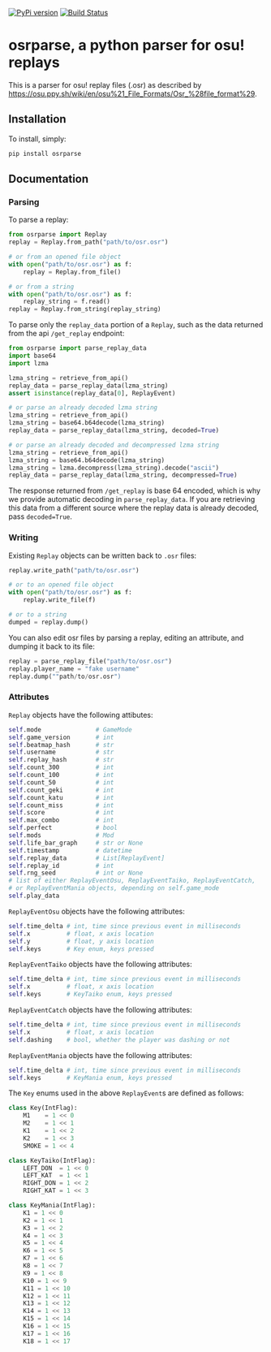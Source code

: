 [![PyPi version](https://badge.fury.io/py/osrparse.svg)](https://pypi.org/project/osrparse/)
[![Build Status](https://travis-ci.org/kszlim/osu-replay-parse.svg?branch=master)](https://travis-ci.org/kszlim/osu-replay-parser)

# osrparse, a python parser for osu! replays

This is a parser for osu! replay files (.osr) as described by <https://osu.ppy.sh/wiki/en/osu%21_File_Formats/Osr_%28file_format%29>.

## Installation

To install, simply:

```sh
pip install osrparse
```

## Documentation

### Parsing

To parse a replay:

```python
from osrparse import Replay
replay = Replay.from_path("path/to/osr.osr")

# or from an opened file object
with open("path/to/osr.osr") as f:
    replay = Replay.from_file()

# or from a string
with open("path/to/osr.osr") as f:
    replay_string = f.read()
replay = Replay.from_string(replay_string)
```

To parse only the `replay_data` portion of a `Replay`, such as the data returned from the api `/get_replay` endpoint:

```python
from osrparse import parse_replay_data
import base64
import lzma

lzma_string = retrieve_from_api()
replay_data = parse_replay_data(lzma_string)
assert isinstance(replay_data[0], ReplayEvent)

# or parse an already decoded lzma string
lzma_string = retrieve_from_api()
lzma_string = base64.b64decode(lzma_string)
replay_data = parse_replay_data(lzma_string, decoded=True)

# or parse an already decoded and decompressed lzma string
lzma_string = retrieve_from_api()
lzma_string = base64.b64decode(lzma_string)
lzma_string = lzma.decompress(lzma_string).decode("ascii")
replay_data = parse_replay_data(lzma_string, decompressed=True)
```

The response returned from `/get_replay` is base 64 encoded, which is why we provide automatic decoding in `parse_replay_data`. If you are retrieving this data from a different source where the replay data is already decoded, pass `decoded=True`.

### Writing

Existing `Replay` objects can be written back to `.osr` files:

```python
replay.write_path("path/to/osr.osr")

# or to an opened file object
with open("path/to/osr.osr") as f:
    replay.write_file(f)

# or to a string
dumped = replay.dump()
```

You can also edit osr files by parsing a replay, editing an attribute, and dumping it back to its file:

```python
replay = parse_replay_file("path/to/osr.osr")
replay.player_name = "fake username"
replay.dump(""path/to/osr.osr")
```

### Attributes

`Replay` objects have the following attibutes:

```python
self.mode               # GameMode
self.game_version       # int
self.beatmap_hash       # str
self.username           # str
self.replay_hash        # str
self.count_300          # int
self.count_100          # int
self.count_50           # int
self.count_geki         # int
self.count_katu         # int
self.count_miss         # int
self.score              # int
self.max_combo          # int
self.perfect            # bool
self.mods               # Mod
self.life_bar_graph     # str or None
self.timestamp          # datetime
self.replay_data        # List[ReplayEvent]
self.replay_id          # int
self.rng_seed           # int or None
# list of either ReplayEventOsu, ReplayEventTaiko, ReplayEventCatch,
# or ReplayEventMania objects, depending on self.game_mode
self.play_data
```

`ReplayEventOsu` objects have the following attributes:

```python
self.time_delta # int, time since previous event in milliseconds
self.x          # float, x axis location
self.y          # float, y axis location
self.keys       # Key enum, keys pressed
```

`ReplayEventTaiko` objects have the following attributes:

```python
self.time_delta # int, time since previous event in milliseconds
self.x          # float, x axis location
self.keys       # KeyTaiko enum, keys pressed
```

`ReplayEventCatch` objects have the following attributes:

```python
self.time_delta # int, time since previous event in milliseconds
self.x          # float, x axis location
self.dashing    # bool, whether the player was dashing or not
```

`ReplayEventMania` objects have the following attributes:

```python
self.time_delta # int, time since previous event in milliseconds
self.keys       # KeyMania enum, keys pressed
```

The `Key` enums used in the above `ReplayEvent`s are defined as follows:

```python
class Key(IntFlag):
    M1    = 1 << 0
    M2    = 1 << 1
    K1    = 1 << 2
    K2    = 1 << 3
    SMOKE = 1 << 4

class KeyTaiko(IntFlag):
    LEFT_DON  = 1 << 0
    LEFT_KAT  = 1 << 1
    RIGHT_DON = 1 << 2
    RIGHT_KAT = 1 << 3

class KeyMania(IntFlag):
    K1 = 1 << 0
    K2 = 1 << 1
    K3 = 1 << 2
    K4 = 1 << 3
    K5 = 1 << 4
    K6 = 1 << 5
    K7 = 1 << 6
    K8 = 1 << 7
    K9 = 1 << 8
    K10 = 1 << 9
    K11 = 1 << 10
    K12 = 1 << 11
    K13 = 1 << 12
    K14 = 1 << 13
    K15 = 1 << 14
    K16 = 1 << 15
    K17 = 1 << 16
    K18 = 1 << 17
```
